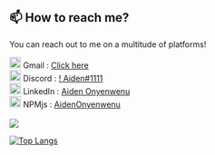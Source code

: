 ## 📫 How to reach me?

You can reach out to me on a multitude of platforms!







<img src="https://upload.wikimedia.org/wikipedia/commons/thumb/7/7e/Gmail_icon_%282020%29.svg/2560px-Gmail_icon_%282020%29.svg.png" width="20px"> Gmail :  [Click here](https://cal.com/aidenonyenwenu123/meet-with-me) <br>
<img src="https://assets-global.website-files.com/6257adef93867e50d84d30e2/636e0a6a49cf127bf92de1e2_icon_clyde_blurple_RGB.png" width="20px"> Discord  : [!  Aiden#1111](https://discord.gg/nBfTcMprrC) <br>
<img src="https://cdn-icons-png.flaticon.com/512/733/733561.png" width="20px"> LinkedIn : [Aiden Onyenwenu](https://www.linkedin.com/in/aiden-onyenwenu/) <br>
<img src="https://upload.wikimedia.org/wikipedia/commons/thumb/d/db/Npm-logo.svg/2560px-Npm-logo.svg.png" width="20px"> NPMjs : [AidenOnyenwenu](https://www.npmjs.com/~aidenonyenwenu) <br> <br>
![](https://komarev.com/ghpvc/?username=aidenistooop&label=PROFILE+VIEWS)

[![Top Langs](https://github-readme-stats.vercel.app/api/top-langs/?username=AidenistooOP&layout=compact)](https://github.com/anuraghazra/github-readme-stats) <br> <br>
